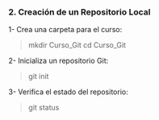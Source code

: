 ### 2. Creación de un Repositorio Local

1- Crea una carpeta para el curso:
> mkdir Curso_Git
> cd Curso_Git

2- Inicializa un repositorio Git: 
> git init

3- Verifica el estado del repositorio: 
> git status
